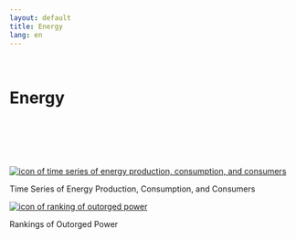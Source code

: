 ```yaml
---
layout: default
title: Energy
lang: en
---
```


<link rel="stylesheet" href="style.css">

<br>

<h1 class="title-about">Energy</h1>

<br>
<br>
<br>
<br>
<br>

<div class="imagens-container">
   <div class="icone-bloco">
    <a href="{{ site.baseurl }}/en/viz/series-temporais-da-producao-consumo-e-consumidores-de-energia" target="_blank" rel="noopener noreferrer">
      <img src="{{ site.baseurl }}/assets/img/icon_ts_prod_con.jpg" alt="icon of time series of energy production, consumption, and consumers">
    </a><br>
    <p>Time Series of Energy Production, Consumption, and Consumers</p>
   </div>
   <div class="icone-bloco">
    <a href="{{ site.baseurl }}/en/viz/ranking-da-potencia-outorgada-dos-estados-da-amazonia-legal" target="_blank" rel="noopener noreferrer">
      <img src="{{ site.baseurl }}/assets/img/icon_pot_outorgada.jpg" alt="icon of ranking of outorged power">
    </a><br>
    <p>Rankings of Outorged Power</p>
   </div>
  </div>
